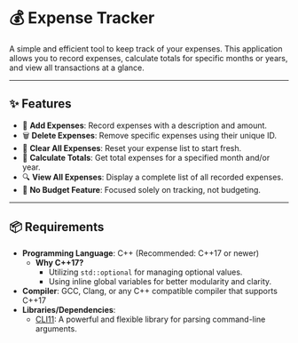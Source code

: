 # 💰 Expense Tracker

A simple and efficient tool to keep track of your expenses. This application allows you to record expenses, calculate totals for specific months or years, and view all transactions at a glance.

---

## ✨ Features

- 📄 **Add Expenses**: Record expenses with a description and amount.
- 🗑️ **Delete Expenses**: Remove specific expenses using their unique ID.
- 🔄 **Clear All Expenses**: Reset your expense list to start fresh.
- 📆 **Calculate Totals**: Get total expenses for a specified month and/or year.
- 🔍 **View All Expenses**: Display a complete list of all recorded expenses.
- 🚫 **No Budget Feature**: Focused solely on tracking, not budgeting.

---

## 📦 Requirements

- **Programming Language**: C++ (Recommended: C++17 or newer)
  - **Why C++17?**
    - Utilizing `std::optional` for managing optional values.
    - Using inline global variables for better modularity and clarity.
- **Compiler**: GCC, Clang, or any C++ compatible compiler that supports C++17
- **Libraries/Dependencies**:
  - [CLI11](https://github.com/CLIUtils/CLI11): A powerful and flexible library for parsing command-line arguments.



